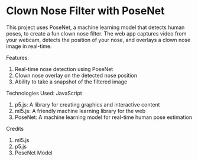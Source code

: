 # Clown Nose Filter with PoseNet
This project uses PoseNet, a machine learning model that detects human poses, to create a fun clown nose filter. The web app captures video from your webcam, detects the position of your nose, and overlays a clown nose image in real-time.

Features: 
1. Real-time nose detection using PoseNet
2. Clown nose overlay on the detected nose position
3. Ability to take a snapshot of the filtered image

Technologies Used: 
JavaScript
1. p5.js: A library for creating graphics and interactive content
2. ml5.js: A friendly machine learning library for the web
3. PoseNet: A machine learning model for real-time human pose estimation

Credits 
1. ml5.js
2. p5.js
3. PoseNet Model
